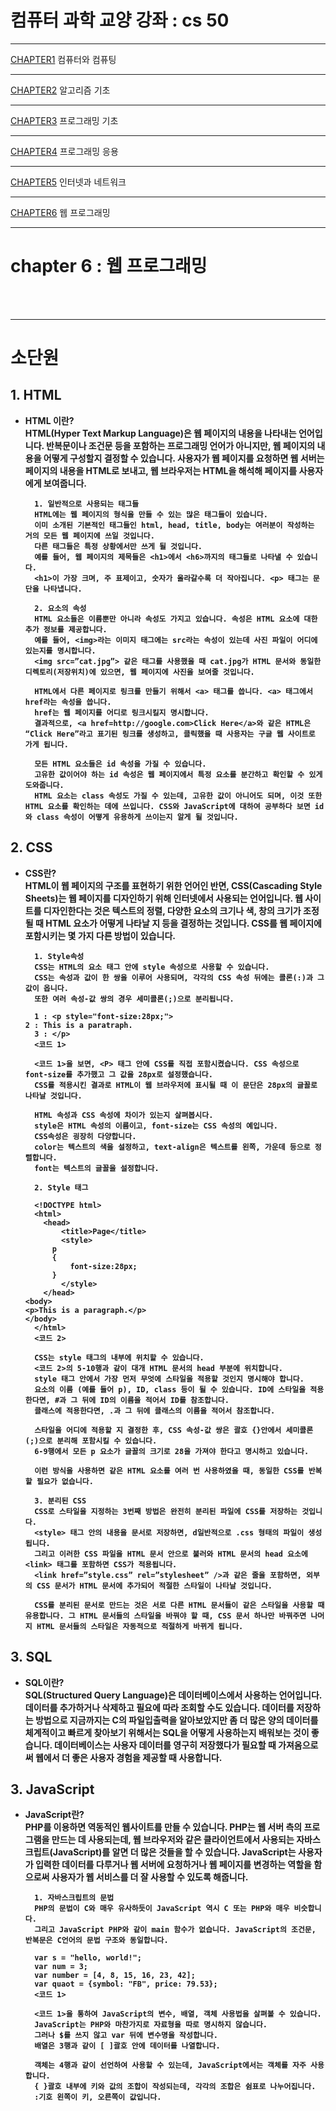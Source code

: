 # 컴퓨터 과학 교양 강좌 : cs 50

---

[CHAPTER1](https://howonkim20.github.io/Study.github.io/CHAPTER1) 컴퓨터와 컴퓨팅

---

[CHAPTER2](https://howonkim20.github.io/Study.github.io/CHAPTER2) 알고리즘 기초

---

[CHAPTER3](https://howonkim20.github.io/Study.github.io/CHAPTER3) 프로그래밍 기초

---

[CHAPTER4](https://howonkim20.github.io/Study.github.io/CHAPTER4) 프로그래밍 응용

---

[CHAPTER5](https://howonkim20.github.io/Study.github.io/CHAPTER5) 인터넷과 네트워크

---

[CHAPTER6](https://howonkim20.github.io/Study.github.io/CHAPTER6) 웹 프로그래밍

---

# chapter 6 : 웹 프로그래밍

<br> <br>

---

# 소단원

## <b> 1. HTML

- HTML 이란? <br>
  HTML(Hyper Text Markup Language)은 웹 페이지의 내용을 나타내는 언어입니다. 반복문이나 조건문 등을 포함하는 프로그래밍 언어가 아니지만, 웹 페이지의 내용을 어떻게 구성할지 결정할 수 있습니다. 사용자가 웹 페이지를 요청하면 웹 서버는 페이지의 내용을 HTML로 보내고, 웹 브라우저는 HTML을 해석해 페이지를 사용자에게 보여줍니다.

        1. 일반적으로 사용되는 태그들
        HTML에는 웹 페이지의 형식을 만들 수 있는 많은 태그들이 있습니다.
        이미 소개된 기본적인 태그들인 html, head, title, body는 여러분이 작성하는 거의 모든 웹 페이지에 쓰일 것입니다.
        다른 태그들은 특정 상황에서만 쓰게 될 것입니다.
        예를 들어, 웹 페이지의 제목들은 <h1>에서 <h6>까지의 태그들로 나타낼 수 있습니다.
        <h1>이 가장 크며, 주 표제이고, 숫자가 올라갈수록 더 작아집니다. <p> 태그는 문단을 나타냅니다.

        2. 요소의 속성
        HTML 요소들은 이름뿐만 아니라 속성도 가지고 있습니다. 속성은 HTML 요소에 대한 추가 정보를 제공합니다.
        예를 들어, <img>라는 이미지 태그에는 src라는 속성이 있는데 사진 파일이 어디에 있는지를 명시합니다.
        <img src=”cat.jpg”> 같은 태그를 사용했을 때 cat.jpg가 HTML 문서와 동일한 디렉토리(저장위치)에 있으면, 웹 페이지에 사진을 보여줄 것입니다.

        HTML에서 다른 페이지로 링크를 만들기 위해서 <a> 태그를 씁니다. <a> 태그에서 href라는 속성을 씁니다.
        href는 웹 페이지를 어디로 링크시킬지 명시합니다.
        결과적으로, <a href=http://google.com>Click Here</a>와 같은 HTML은 “Click Here”라고 표기된 링크를 생성하고, 클릭했을 때 사용자는 구글 웹 사이트로 가게 됩니다.

        모든 HTML 요소들은 id 속성을 가질 수 있습니다.
        고유한 값이어야 하는 id 속성은 웹 페이지에서 특정 요소를 분간하고 확인할 수 있게 도와줍니다.
        HTML 요소는 class 속성도 가질 수 있는데, 고유한 값이 아니어도 되며, 이것 또한 HTML 요소를 확인하는 데에 쓰입니다. CSS와 JavaScript에 대하여 공부하다 보면 id와 class 속성이 어떻게 유용하게 쓰이는지 알게 될 것입니다.

## <b> 2. CSS

- CSS란? <br>
  HTML이 웹 페이지의 구조를 표현하기 위한 언어인 반면, CSS(Cascading Style Sheets)는 웹 페이지를 디자인하기 위해 인터넷에서 사용되는 언어입니다. 웹 사이트를 디자인한다는 것은 텍스트의 정렬, 다양한 요소의 크기나 색, 창의 크기가 조정될 때 HTML 요소가 어떻게 나타날 지 등을 결정하는 것입니다. CSS를 웹 페이지에 포함시키는 몇 가지 다른 방법이 있습니다.

        1. Style속성
        CSS는 HTML의 요소 태그 안에 style 속성으로 사용할 수 있습니다.
        CSS는 속성과 값이 한 쌍을 이루어 사용되며, 각각의 CSS 속성 뒤에는 콜론(:)과 그 값이 옵니다.
        또한 여러 속성-값 쌍의 경우 세미콜론(;)으로 분리됩니다.

        1 : <p style="font-size:28px;">
      2 : This is a paratraph.
        3 : </p>
        <코드 1>

        <코드 1>을 보면, <P> 태그 안에 CSS를 직접 포함시켰습니다. CSS 속성으로 font-size를 추가했고 그 값을 28px로 설정했습니다.
        CSS를 적용시킨 결과로 HTML이 웹 브라우저에 표시될 때 이 문단은 28px의 글꼴로 나타날 것입니다.

        HTML 속성과 CSS 속성에 차이가 있는지 살펴봅시다.
        style은 HTML 속성의 이름이고, font-size는 CSS 속성의 예입니다.
        CSS속성은 굉장히 다양합니다.
        color는 텍스트의 색을 설정하고, text-align은 텍스트를 왼쪽, 가운데 등으로 정렬합니다.
        font는 텍스트의 글꼴을 설정합니다.

        2. Style 태그

        <!DOCTYPE html>
        <html>
          <head>
              <title>Page</title>
              <style>
      	    p
      	    {
      		    font-size:28px;
      	    }
              </style>
          </head>
      <body>
      <p>This is a paragraph.</p>
      </body>
        </html>
        <코드 2>

        CSS는 style 태그의 내부에 위치할 수 있습니다.
        <코드 2>의 5-10행과 같이 대개 HTML 문서의 head 부분에 위치합니다.
        style 태그 안에서 가장 먼저 무엇에 스타일을 적용할 것인지 명시해야 합니다.
        요소의 이름 (예를 들어 p), ID, class 등이 될 수 있습니다. ID에 스타일을 적용한다면, #과 그 뒤에 ID의 이름을 적어서 ID를 참조합니다.
        클래스에 적용한다면, .과 그 뒤에 클래스의 이름을 적어서 참조합니다.

        스타일을 어디에 적용할 지 결정한 후, CSS 속성-값 쌍은 괄호 {}안에서 세미콜론(;)으로 분리해 포함시킬 수 있습니다.
        6-9행에서 모든 p 요소가 글꼴의 크기로 28을 가져야 한다고 명시하고 있습니다.

        이런 방식을 사용하면 같은 HTML 요소를 여러 번 사용하였을 때, 동일한 CSS를 반복할 필요가 없습니다.

        3. 분리된 CSS
        CSS로 스타일을 지정하는 3번째 방법은 완전히 분리된 파일에 CSS를 저장하는 것입니다.
        <style> 태그 안의 내용을 문서로 저장하면, d일반적으로 .css 형태의 파일이 생성됩니다.
        그리고 이러한 CSS 파일을 HTML 문서 안으로 불러와 HTML 문서의 head 요소에 <link> 태그를 포함하면 CSS가 적용됩니다.
        <link href=”style.css” rel=”stylesheet” />과 같은 줄을 포함하면, 외부의 CSS 문서가 HTML 문서에 추가되어 적절한 스타일이 나타날 것입니다.

        CSS를 분리된 문서로 만드는 것은 서로 다른 HTML 문서들이 같은 스타일을 사용할 때 유용합니다. 그 HTML 문서들의 스타일을 바꿔야 할 때, CSS 문서 하나만 바꿔주면 나머지 HTML 문서들의 스타일은 자동적으로 적절하게 바뀌게 됩니다.

## <b> 3. SQL

- SQL이란? <br>
  SQL(Structured Query Language)은 데이터베이스에서 사용하는 언어입니다. 데이터를 추가하거나 삭제하고 필요에 따라 조회할 수도 있습니다. 데이터를 저장하는 방법으로 지금까지는 C의 파일입출력을 알아보았지만 좀 더 많은 양의 데이터를 체계적이고 빠르게 찾아보기 위해서는 SQL을 어떻게 사용하는지 배워보는 것이 좋습니다. 데이터베이스는 사용자 데이터를 영구히 저장했다가 필요할 때 가져옴으로써 웹에서 더 좋은 사용자 경험을 제공할 때 사용합니다.

## <b> 3. JavaScript

- JavaScript란? <br>
  PHP를 이용하면 역동적인 웹사이트를 만들 수 있습니다. PHP는 웹 서버 측의 프로그램을 만드는 데 사용되는데, 웹 브라우저와 같은 클라이언트에서 사용되는 자바스크립트(JavaScript)를 알면 더 많은 것들을 할 수 있습니다. JavaScript는 사용자가 입력한 데이터를 다루거나 웹 서버에 요청하거나 웹 페이지를 변경하는 역할을 함으로써 사용자가 웹 서비스를 더 잘 사용할 수 있도록 해줍니다.

        1. 자바스크립트의 문법
        PHP의 문법이 C와 매우 유사하듯이 JavaScript 역시 C 또는 PHP와 매우 비슷합니다.
        그리고 JavaScript PHP와 같이 main 함수가 없습니다. JavaScript의 조건문, 반복문은 C언어의 문법 구조와 동일합니다.

        var s = "hello, world!";
        var num = 3;
        var number = [4, 8, 15, 16, 23, 42];
        var quaot = {symbol: "FB", price: 79.53};
        <코드 1>

        <코드 1>을 통하여 JavaScript의 변수, 배열, 객체 사용법을 살펴볼 수 있습니다.
        JavaScript는 PHP와 마찬가지로 자료형을 따로 명시하지 않습니다.
        그러나 $를 쓰지 않고 var 뒤에 변수명을 작성합니다.
        배열은 3행과 같이 [ ]괄호 안에 데이터를 나열합니다.

        객체는 4행과 같이 선언하여 사용할 수 있는데, JavaScript에서는 객체를 자주 사용합니다.
        { }괄호 내부에 키와 값의 조합이 작성되는데, 각각의 조합은 쉼표로 나누어집니다.
        :기호 왼쪽이 키, 오른쪽이 값입니다.
